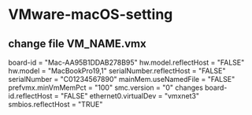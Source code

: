 # VMware-macOS-setting

## change file VM_NAME.vmx

board-id = "Mac-AA95B1DDAB278B95"
hw.model.reflectHost = "FALSE"
hw.model = "MacBookPro19,1"
serialNumber.reflectHost = "FALSE"
serialNumber = "C01234567890"
mainMem.useNamedFile = "FALSE"
prefvmx.minVmMemPct = "100"
smc.version = "0"
changes
board-id.reflectHost = "FALSE"
ethernet0.virtualDev = "vmxnet3"
smbios.reflectHost = "TRUE"


